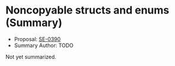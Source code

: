 # Noncopyable structs and enums (Summary)

* Proposal: [SE-0390](https://github.com/apple/swift-evolution/blob/main/proposals/0390-noncopyable-structs-and-enums.md)
* Summary Author: TODO

Not yet summarized.
